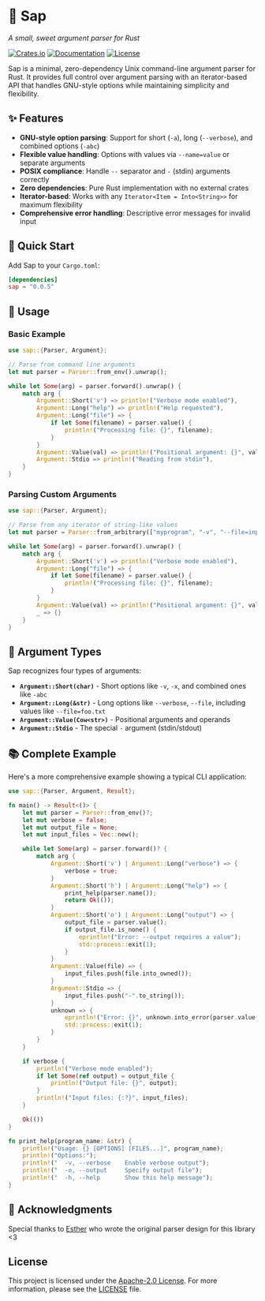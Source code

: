 # 🌿 Sap

_A small, sweet argument parser for Rust_

[![Crates.io](https://img.shields.io/crates/v/sap.svg)](https://crates.io/crates/sap)
[![Documentation](https://docs.rs/sap/badge.svg)](https://docs.rs/sap)
[![License](https://img.shields.io/crates/l/sap.svg)](LICENSE)

Sap is a minimal, zero-dependency Unix command-line argument parser for Rust. It provides full control over argument parsing with an iterator-based API that handles GNU-style options while maintaining simplicity and flexibility.

## ✨ Features

- **GNU-style option parsing**: Support for short (`-a`), long (`--verbose`), and combined options (`-abc`)
- **Flexible value handling**: Options with values via `--name=value` or separate arguments
- **POSIX compliance**: Handle `--` separator and `-` (stdin) arguments correctly
- **Zero dependencies**: Pure Rust implementation with no external crates
- **Iterator-based**: Works with any `Iterator<Item = Into<String>>` for maximum flexibility
- **Comprehensive error handling**: Descriptive error messages for invalid input

## 🚀 Quick Start

Add Sap to your `Cargo.toml`:

```toml
[dependencies]
sap = "0.0.5"
```

## 📖 Usage

### Basic Example

```rust
use sap::{Parser, Argument};

// Parse from command line arguments
let mut parser = Parser::from_env().unwrap();

while let Some(arg) = parser.forward().unwrap() {
    match arg {
        Argument::Short('v') => println!("Verbose mode enabled"),
        Argument::Long("help") => println!("Help requested"),
        Argument::Long("file") => {
            if let Some(filename) = parser.value() {
                println!("Processing file: {}", filename);
            }
        }
        Argument::Value(val) => println!("Positional argument: {}", val),
        Argument::Stdio => println!("Reading from stdin"),
    }
}
```

### Parsing Custom Arguments

```rust
use sap::{Parser, Argument};

// Parse from any iterator of string-like values
let mut parser = Parser::from_arbitrary(["myprogram", "-v", "--file=input.txt"]).unwrap();

while let Some(arg) = parser.forward().unwrap() {
    match arg {
        Argument::Short('v') => println!("Verbose mode enabled"),
        Argument::Long("file") => {
            if let Some(filename) = parser.value() {
                println!("Processing file: {}", filename);
            }
        }
        Argument::Value(val) => println!("Positional argument: {}", val),
        _ => {}
    }
}
```

## 🎯 Argument Types

Sap recognizes four types of arguments:

- **`Argument::Short(char)`** - Short options like `-v`, `-x`, and combined ones like `-abc`
- **`Argument::Long(&str)`** - Long options like `--verbose`, `--file`, including values like `--file=foo.txt`
- **`Argument::Value(Cow<str>)`** - Positional arguments and operands
- **`Argument::Stdio`** - The special `-` argument (stdin/stdout)

## 📚 Complete Example

Here's a more comprehensive example showing a typical CLI application:

```rust
use sap::{Parser, Argument, Result};

fn main() -> Result<()> {
    let mut parser = Parser::from_env()?;
    let mut verbose = false;
    let mut output_file = None;
    let mut input_files = Vec::new();

    while let Some(arg) = parser.forward()? {
        match arg {
            Argument::Short('v') | Argument::Long("verbose") => {
                verbose = true;
            }
            Argument::Short('h') | Argument::Long("help") => {
                print_help(parser.name());
                return Ok(());
            }
            Argument::Short('o') | Argument::Long("output") => {
                output_file = parser.value();
                if output_file.is_none() {
                    eprintln!("Error: --output requires a value");
                    std::process::exit(1);
                }
            }
            Argument::Value(file) => {
                input_files.push(file.into_owned());
            }
            Argument::Stdio => {
                input_files.push("-".to_string());
            }
            unknown => {
                eprintln!("Error: {}", unknown.into_error(parser.value()));
                std::process::exit(1);
            }
        }
    }

    if verbose {
        println!("Verbose mode enabled");
        if let Some(ref output) = output_file {
            println!("Output file: {}", output);
        }
        println!("Input files: {:?}", input_files);
    }

    Ok(())
}

fn print_help(program_name: &str) {
    println!("Usage: {} [OPTIONS] [FILES...]", program_name);
    println!("Options:");
    println!("  -v, --verbose    Enable verbose output");
    println!("  -o, --output     Specify output file");
    println!("  -h, --help       Show this help message");
}
```

## 🤝 Acknowledgments

Special thanks to [Esther](https://github.com/esther-ff) who wrote the original parser design for this library <3

## License

This project is licensed under the
[Apache-2.0 License](http://www.apache.org/licenses/LICENSE-2.0). For more
information, please see the [LICENSE](LICENSE) file.
